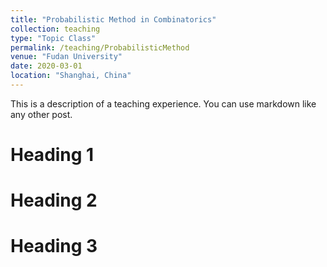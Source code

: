 ```yaml
---
title: "Probabilistic Method in Combinatorics"
collection: teaching
type: "Topic Class"
permalink: /teaching/ProbabilisticMethod
venue: "Fudan University"
date: 2020-03-01
location: "Shanghai, China"
---
```


This is a description of a teaching experience. You can use markdown like any other post.

Heading 1
======

Heading 2
======

Heading 3
======
